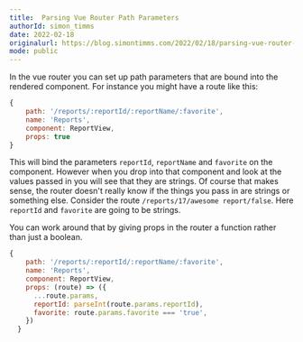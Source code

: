 ```yaml
---
title:  Parsing Vue Router Path Parameters
authorId: simon_timms
date: 2022-02-18
originalurl: https://blog.simontimms.com/2022/02/18/parsing-vue-router-parameters
mode: public
---
```




In the vue router you can set up path parameters that are bound into the rendered component. For instance you might have a route like this:

```javascript
{
    path: '/reports/:reportId/:reportName/:favorite',
    name: 'Reports',
    component: ReportView,
    props: true
}
```

This will bind the parameters `reportId`, `reportName` and `favorite` on the component. However when you drop into that component and look at the values passed in you will see that they are strings. Of course that makes sense, the router doesn't really know if the things you pass in are strings or something else. Consider the route `/reports/17/awesome report/false`. Here `reportId` and `favorite` are going to be strings. 

You can work around that by giving props in the router a function rather than just a boolean. 

```javascript
{
    path: '/reports/:reportId/:reportName/:favorite',
    name: 'Reports',
    component: ReportView,
    props: (route) => ({
      ...route.params,
      reportId: parseInt(route.params.reportId),
      favorite: route.params.favorite === 'true',
    })
  }
```